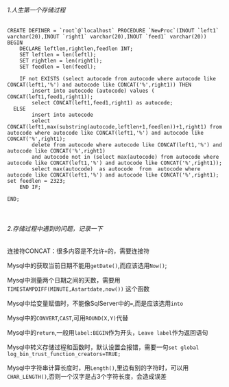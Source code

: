 ###### 1.人生第一个存储过程
```
CREATE DEFINER = `root`@`localhost` PROCEDURE `NewProc`(INOUT `left1` varchar(20),INOUT `right1` varchar(20),INOUT `feed1` varchar(20))
BEGIN
	DECLARE leftlen,rightlen,feedlen INT;
	SET leftlen = len(leftl);
	SET rightlen = len(rightl);
	SET feedlen = len(feedl);
	
	IF not EXISTS (select autocode from autocode where autocode like CONCAT(left1,'%') and autocode like CONCAT('%',right1)) THEN
		insert into autocode (autocode) values ( CONCAT(left1,feed1,right1));
		select CONCAT(left1,feed1,right1) as autocode;
  ELSE 
		insert into autocode 
		select CONCAT(left1,max(substring(autocode,leftlen+1,feedlen))+1,right1) from autocode where autocode like CONCAT(left1,'%') and autocode like CONCAT('%',right1);
		delete from autocode where autocode like CONCAT(left1,'%') and autocode like CONCAT('%',right1)
		and autocode not in (select max(autocode) from autocode where autocode like CONCAT(left1,'%') and autocode like CONCAT('%',right1));
		select max(autocode)  as autocode  from  autocode where autocode like CONCAT(left1,'%') and autocode like CONCAT('%',right1);
set feedlen = 2323;
	END IF;
   
END;
```
<br>

###### 2.存储过程中遇到的问题，记录一下

连接符CONCAT：很多内容是不允许`+`的，需要连接符

Mysql中的获取当前日期不能用`getDate()`,而应该选用`Now()`;

Mysql中测量两个日期之间的天数，需要用 `TIMESTAMPDIFF(MINUTE,Astartdate,now())` 这个函数

Mysql中给变量赋值时，不能像SqlServer中的`=`,而是应该选用`into`

Mysql中的`CONVERT`,`CAST`,可用`ROUND(X,Y)`代替

Mysql中的`return`,一般用`label:BEGIN`作为开头，`Leave label`作为返回语句

Mysql中转义存储过程和函数时，默认设置会报错，需要一句`set global log_bin_trust_function_creators=TRUE;`

Mysql中字符串计算长度时，用`Length()`,里边有别的字符时，可以用`CHAR_LENGTH()`,否则一个汉字是占3个字符长度，会造成误差

